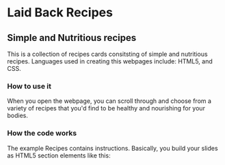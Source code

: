 <h1>Laid Back Recipes</h1>

<h2>Simple and Nutritious recipes</h2>
<p>This is a collection of recipes cards consitsting of simple and nutritious recipes. Languages used in creating this webpages include: HTML5, and CSS.</p>

<h3>How to use it</h3>
<p>When you open the webpage, you can scroll through and choose from a variety of recipes that you'd find to be healthy and nourishing for your bodies.</p>

<h3>How the code works</h3>
<p>The example Recipes contains instructions. Basically, you build your slides as HTML5 section elements like this:

</p>